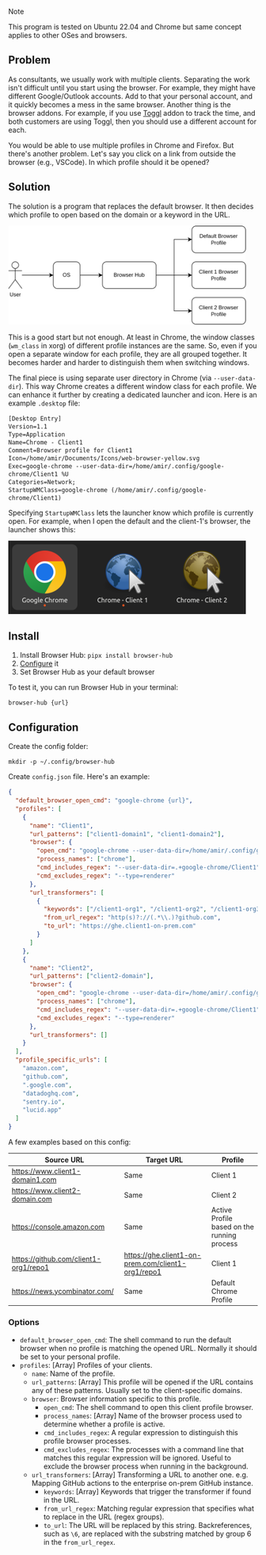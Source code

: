 > [!NOTE]  
> This program is tested on Ubuntu 22.04 and Chrome but same concept applies to
> other OSes and browsers.

## Problem

As consultants, we usually work with multiple clients. Separating the work
isn't difficult until you start using the browser. For example, they might have
different Google/Outlook accounts. Add to that your personal account, and it
quickly becomes a mess in the same browser. Another thing is the browser addons.
For example, if you use [Toggl](https://toggl.com/) addon to track the time, and
both customers are using Toggl, then you should use a different account for
each.

You would be able to use multiple profiles in Chrome and Firefox. But there's
another problem. Let's say you click on a link from outside the browser (e.g.,
VSCode). In which profile should it be opened?

## Solution

The solution is a program that replaces the default browser. It then decides
which profile to open based on the domain or a keyword in the URL.

<img src="./browser-hub-diagram.png" style="width: 5in;"/>

This is a good start but not enough. At least in Chrome, the window classes
(`wm_class` in xorg) of different profile instances are the same. So, even if
you open a separate window for each profile, they are all grouped together. It
becomes harder and harder to distinguish them when switching windows.

The final piece is using separate user directory in Chrome (via
`--user-data-dir`). This way Chrome creates a different window class for each
profile. We can enhance it further by creating a dedicated launcher and icon.
Here is an example `.desktop` file:

```
[Desktop Entry]
Version=1.1
Type=Application
Name=Chrome - Client1
Comment=Browser profile for Client1
Icon=/home/amir/Documents/Icons/web-browser-yellow.svg
Exec=google-chrome --user-data-dir=/home/amir/.config/google-chrome/Client1 %U
Categories=Network;
StartupWMClass=google-chrome (/home/amir/.config/google-chrome/Client1)
```

Specifying `StartupWMClass` lets the launcher know which profile is currently
open. For example, when I open the default and the client-1's browser, the
launcher shows this:

<img src="./browsers.png" style="width: 5in;"/>

## Install

1. Install Browser Hub: `pipx install browser-hub`
2. [Configure](#configuration) it
3. Set Browser Hub as your default browser

To test it, you can run Browser Hub in your terminal:

```
browser-hub {url}
```

## Configuration

Create the config folder:

```
mkdir -p ~/.config/browser-hub
```

Create `config.json` file. Here's an example:

```json
{
  "default_browser_open_cmd": "google-chrome {url}",
  "profiles": [
    {
      "name": "Client1",
      "url_patterns": ["client1-domain1", "client1-domain2"],
      "browser": {
        "open_cmd": "google-chrome --user-data-dir=/home/amir/.config/google-chrome/Client1 \"{url}\"",
        "process_names": ["chrome"],
        "cmd_includes_regex": "--user-data-dir=.+google-chrome/Client1",
        "cmd_excludes_regex": "--type=renderer"
      },
      "url_transformers": [
        {
          "keywords": ["/client1-org1", "/client1-org2", "/client1-org3"],
          "from_url_regex": "http(s)?://(.*\\.)?github.com",
          "to_url": "https://ghe.client1-on-prem.com"
        }
      ]
    },
    {
      "name": "Client2",
      "url_patterns": ["client2-domain"],
      "browser": {
        "open_cmd": "google-chrome --user-data-dir=/home/amir/.config/google-chrome/Client2 \"{url}\"",
        "process_names": ["chrome"],
        "cmd_includes_regex": "--user-data-dir=.+google-chrome/Client1",
        "cmd_excludes_regex": "--type=renderer"
      },
      "url_transformers": []
    }
  ],
  "profile_specific_urls": [
    "amazon.com",
    "github.com",
    ".google.com",
    "datadoghq.com",
    "sentry.io",
    "lucid.app"
  ]
}
```

A few examples based on this config:

| Source URL                            | Target URL                                         | Profile                                     |
| ------------------------------------- | -------------------------------------------------- | ------------------------------------------- |
| https://www.client1-domain1.com       | Same                                               | Client 1                                    |
| https://www.client2-domain.com        | Same                                               | Client 2                                    |
| https://console.amazon.com            | Same                                               | Active Profile based on the running process |
| https://github.com/client1-org1/repo1 | https://ghe.client1-on-prem.com/client1-org1/repo1 | Client 1                                    |
| https://news.ycombinator.com/         | Same                                               | Default Chrome Profile                      |

### Options

- `default_browser_open_cmd`: The shell command to run the default browser when
  no profile is matching the opened URL. Normally it should be set to your
  personal profile.
- `profiles`: [Array] Profiles of your clients.
  - `name`: Name of the profile.
  - `url_patterns`: [Array] This profile will be opened if the URL contains any
    of these patterns. Usually set to the client-specific domains.
  - `browser`: Browser information specific to this profile.
    - `open_cmd`: The shell command to open this client profile browser.
    - `process_names`: [Array] Name of the browser process used to determine
      whether a profile is active.
    - `cmd_includes_regex`: A regular expression to distinguish this profile
      browser processes.
    - `cmd_excludes_regex`: The processes with a command line that matches this
      regular expression will be ignored. Useful to exclude the browser process
      when running in the background.
  - `url_transformers`: [Array] Transforming a URL to another one. e.g. Mapping
    GitHub actions to the enterprise on-prem GitHub instance.
    - `keywords`: [Array] Keywords that trigger the transformer if found in the
      URL.
    - `from_url_regex`: Matching regular expression that specifies what to
      replace in the URL (regex groups).
    - `to_url`: The URL will be replaced by this string. Backreferences, such as
      `\6`, are replaced with the substring matched by group 6 in the
      `from_url_regex`.
